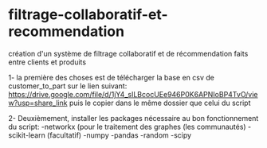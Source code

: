 # filtrage-collaboratif-et-recommendation
création d'un système de filtrage collaboratif et de récommendation faits entre clients et produits


1- la première des choses est de télécharger la base en csv de customer_to_part sur le lien suivant:
https://drive.google.com/file/d/1jY4_sILBcocUEe946P0K6APNIoBP4TvO/view?usp=share_link
puis le copier dans le même dossier que celui du script 

2- Deuxièmement, installer les packages nécessaire au bon fonctionnement du script:
  -networkx (pour le traitement des graphes (les communautés)
  -scikit-learn (facultatif)
  -numpy
  -pandas
  -random
  -scipy
